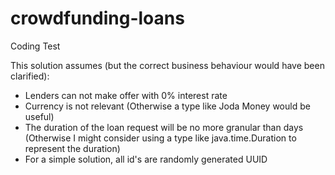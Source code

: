# crowdfunding-loans
Coding Test

This solution assumes (but the correct business behaviour would have been clarified):
- Lenders can not make offer with 0% interest rate
- Currency is not relevant (Otherwise a type like Joda Money would be useful)
- The duration of the loan request will be no more granular than days (Otherwise I might consider using a type like java.time.Duration to represent the duration)
- For a simple solution,  all id's are randomly generated UUID
